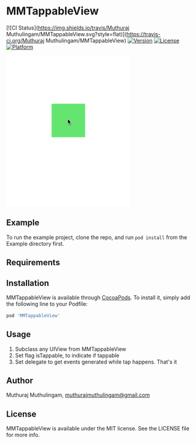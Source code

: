 # MMTappableView

[![CI Status](https://img.shields.io/travis/Muthuraj Muthulingam/MMTappableView.svg?style=flat)](https://travis-ci.org/Muthuraj Muthulingam/MMTappableView)
[![Version](https://img.shields.io/cocoapods/v/MMTappableView.svg?style=flat)](https://cocoapods.org/pods/MMTappableView)
[![License](https://img.shields.io/cocoapods/l/MMTappableView.svg?style=flat)](https://cocoapods.org/pods/MMTappableView)
[![Platform](https://img.shields.io/cocoapods/p/MMTappableView.svg?style=flat)](https://cocoapods.org/pods/MMTappableView)

![](tappableView.gif)

## Example

To run the example project, clone the repo, and run `pod install` from the Example directory first.

## Requirements

## Installation

MMTappableView is available through [CocoaPods](https://cocoapods.org). To install
it, simply add the following line to your Podfile:

```ruby
pod 'MMTappableView'
```

## Usage
1. Subclass any UIView from MMTappableView
2. Set flag isTappable, to indicate if tappable
3. Set delegate to get events generated while tap happens. That's it

## Author

Muthuraj Muthulingam, muthurajmuthulingam@gmail.com

## License

MMTappableView is available under the MIT license. See the LICENSE file for more info.

